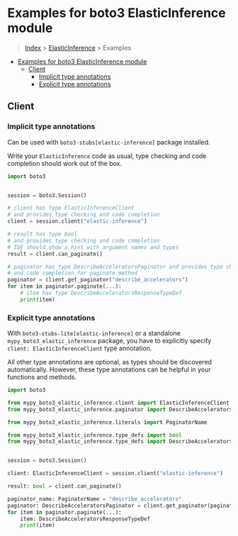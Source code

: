 <a id="examples-for-boto3-elasticinference-module"></a>

# Examples for boto3 ElasticInference module

> [Index](../README.md) > [ElasticInference](./README.md) > Examples

- [Examples for boto3 ElasticInference module](#examples-for-boto3-elasticinference-module)
  - [Client](#client)
    - [Implicit type annotations](#implicit-type-annotations)
    - [Explicit type annotations](#explicit-type-annotations)

<a id="client"></a>

## Client

<a id="implicit-type-annotations"></a>

### Implicit type annotations

Can be used with `boto3-stubs[elastic-inference]` package installed.

Write your `ElasticInference` code as usual, type checking and code completion
should work out of the box.

```python
import boto3


session = boto3.Session()

# client has type ElasticInferenceClient
# and provides type checking and code completion
client = session.client("elastic-inference")

# result has type bool
# and provides type checking and code completion
# IDE should show a hint with argument names and types
result = client.can_paginate()

# paginator has type DescribeAcceleratorsPaginator and provides type checking
# and code completion for paginate method
paginator = client.get_paginator("describe_accelerators")
for item in paginator.paginate(...):
    # item has type DescribeAcceleratorsResponseTypeDef
    print(item)
```

<a id="explicit-type-annotations"></a>

### Explicit type annotations

With `boto3-stubs-lite[elastic-inference]` or a standalone
`mypy_boto3_elastic_inference` package, you have to explicitly specify
`client: ElasticInferenceClient` type annotation.

All other type annotations are optional, as types should be discovered
automatically. However, these type annotations can be helpful in your functions
and methods.

```python
import boto3

from mypy_boto3_elastic_inference.client import ElasticInferenceClient
from mypy_boto3_elastic_inference.paginator import DescribeAcceleratorsPaginator

from mypy_boto3_elastic_inference.literals import PaginatorName

from mypy_boto3_elastic_inference.type_defs import bool
from mypy_boto3_elastic_inference.type_defs import DescribeAcceleratorsResponseTypeDef


session = boto3.Session()

client: ElasticInferenceClient = session.client("elastic-inference")

result: bool = client.can_paginate()

paginator_name: PaginatorName = "describe_accelerators"
paginator: DescribeAcceleratorsPaginator = client.get_paginator(paginator_name)
for item in paginator.paginate(...):
    item: DescribeAcceleratorsResponseTypeDef
    print(item)
```

